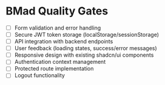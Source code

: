 # BMad Quality Gates
- [ ] Form validation and error handling
- [ ] Secure JWT token storage (localStorage/sessionStorage)
- [ ] API integration with backend endpoints
- [ ] User feedback (loading states, success/error messages)
- [ ] Responsive design with existing shadcn/ui components
- [ ] Authentication context management
- [ ] Protected route implementation
- [ ] Logout functionality
